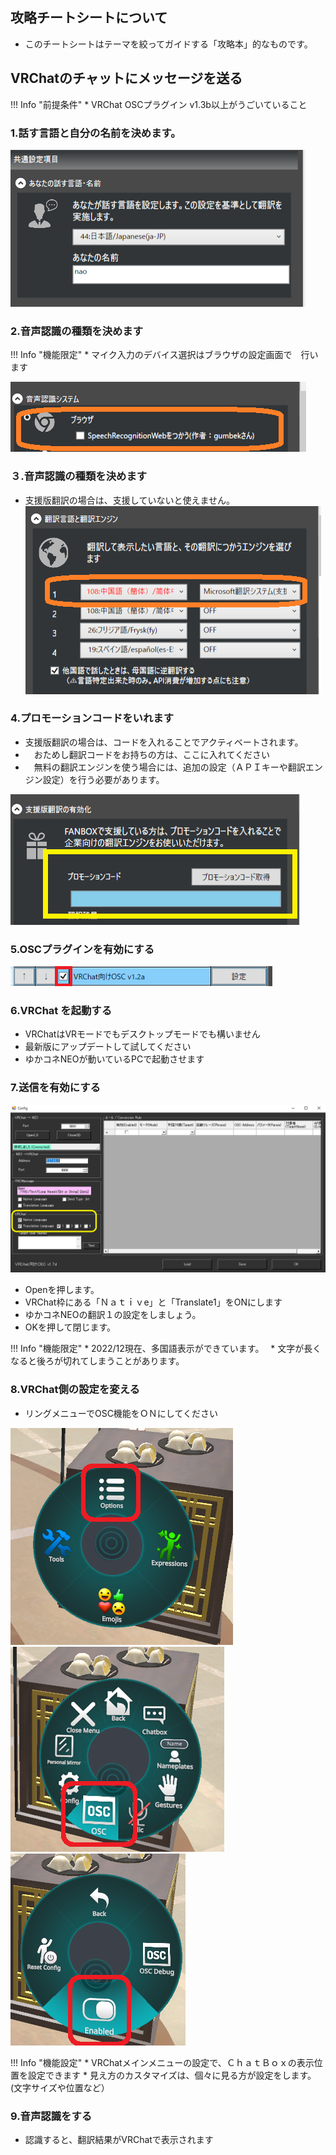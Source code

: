 ## 攻略チートシートについて

* このチートシートはテーマを絞ってガイドする「攻略本」的なものです。

## VRChatのチャットにメッセージを送る

!!! Info "前提条件"
    * VRChat OSCプラグイン v1.3b以上がうごいていること

### 1.話す言語と自分の名前を決めます。
 
![プラグインメニュー](images/cs_vrchat_p4.png)

### 2.音声認識の種類を決めます

!!! Info "機能限定"
    * マイク入力のデバイス選択はブラウザの設定画面で　行います

![プラグインメニュー](images/cs_vrchat_p5.png)

### ３.音声認識の種類を決めます

* 支援版翻訳の場合は、支援していないと使えません。
![プラグインメニュー](images/cs_vrchat_p6.png)

### 4.プロモーションコードをいれます

* 支援版翻訳の場合は、コードを入れることでアクティベートされます。
* 　おためし翻訳コードをお持ちの方は、ここに入れてください
* 　無料の翻訳エンジンを使う場合には、追加の設定（ＡＰＩキーや翻訳エンジン設定）を行う必要があります。

![プラグインメニュー](images/cs_vrchat_p8.png)

### 5.OSCプラグインを有効にする

![プラグインメニュー](../plugin/images/plugin_vrchat_osc_p1.png)

### 6.VRChat を起動する

* VRChatはVRモードでもデスクトップモードでも構いません
* 最新版にアップデートして試してください
* ゆかコネNEOが動いているPCで起動させます

### 7.送信を有効にする

![プラグインメニュー](../plugin/images/plugin_vrchat_osc_p2.png)

* Openを押します。
* VRChat枠にある「Ｎａｔｉｖe」と「Translate1」をONにします
* ゆかコネNEOの翻訳１の設定をしましょう。
* OKを押して閉じます。

!!! Info "機能限定"
    * 2022/12現在、多国語表示ができています。　
    * 文字が長くなると後ろが切れてしまうことがあります。

### 8.VRChat側の設定を変える

* リングメニューでOSC機能をＯＮにしてください

![プラグインメニュー](images/cs_vrchat_p1.png)
![プラグインメニュー](images/cs_vrchat_p2.png)
![プラグインメニュー](images/cs_vrchat_p3.png)

!!! Info "機能設定"
    * VRChatメインメニューの設定で、ＣｈａｔＢｏｘの表示位置を設定できます
    * 見え方のカスタマイズは、個々に見る方が設定をします。(文字サイズや位置など）

### 9.音声認識をする

* 認識すると、翻訳結果がVRChatで表示されます


